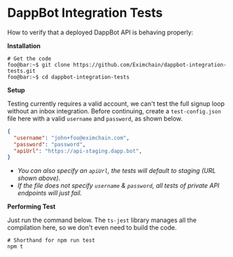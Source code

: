 # DappBot Integration Tests

How to verify that a deployed DappBot API is behaving properly:

**Installation**

```console
# Get the code
foo@bar:~$ git clone https://github.com/Eximchain/dappbot-integration-tests.git
foo@bar:~$ cd dappbot-integration-tests
```

**Setup**

Testing currently requires a valid account, we can't test the full signup loop without an inbox integration.  Before continuing, create a `test-config.json` file here with a valid `username` and `password`, as shown below.

```json
{
  "username": "john+foo@eximchain.com",
  "password": "password",
  "apiUrl": "https://api-staging.dapp.bot",
}
```
- *You can also specify an `apiUrl`, the tests will default to staging (URL shown above).*
- *If the file does not specify `username` & `password`, all tests of private API endpoints will just fail.*

**Performing Test**

Just run the command below.  The `ts-jest` library manages all the compilation here, so we don't even need to build the code.

```console
# Shorthand for npm run test
npm t
```